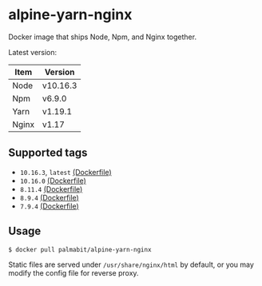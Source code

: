 # alpine-yarn-nginx
Docker image that ships Node, Npm, and Nginx together.

Latest version:

Item | Version
------- | -----
Node | v10.16.3
Npm | v6.9.0
Yarn | v1.19.1
Nginx | v1.17

## Supported tags
* `10.16.3`, `latest` [(Dockerfile)](./Dockerfile)
* `10.16.0` [(Dockerfile)](https://github.com/Palmabit-IT/alpine-yarn-nginx/blob/10.16.0/Dockerfile)
* `8.11.4` [(Dockerfile)](https://github.com/Palmabit-IT/alpine-yarn-nginx/blob/8.11.4/Dockerfile)
* `8.9.4` [(Dockerfile)](https://github.com/Palmabit-IT/alpine-yarn-nginx/blob/8.9.4/Dockerfile)
* `7.9.4` [(Dockerfile)](https://github.com/Palmabit-IT/alpine-yarn-nginx/blob/7.9.4/Dockerfile)

## Usage

`$ docker pull palmabit/alpine-yarn-nginx`

Static files are served under `/usr/share/nginx/html` by default, or you may modify the config file for reverse proxy.
